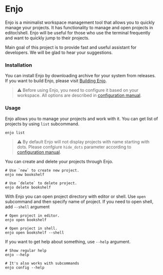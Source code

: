 # Enjo
Enjo is a minimalist workspace management tool that allows you to quickly manage your projects.
It has functionality to manage and open projects in editor/shell.
Enjo will be useful for those who use the terminal frequently and want to quickly jump to their projects.

Main goal of this project is to provide fast and useful assistant for developers. We will be glad to hear your suggestions.

### Installation

You can install Enjo by downloading archive for your system from releases.
If you want to build Enjo, please visit [Building Enjo](docs/BUILDING.md).

> ⚠️ Before using Enjo, you need to configure it based on your workspace. All options are described in [configuration manual](docs/CONFIGURATION.md).

### Usage

Enjo allows you to manage your projects and work with it.
You can get list of projects by using `list` subcommand.

```shell
enjo list
```
> ⚠️ By default Enjo will not display projects with name starting with dots. Please confgiure `hide_dots` parameter according to [configuration manual](docs/CONFIGURATION.md).

You can create and delete your projects through Enjo.

```shell
# Use `new` to create new project.
enjo new bookshelf

# Use `delete` to delete project.
enjo delete bookshelf
```

With Enjo you can open project directory with editor or shell.
Use `open` subcommand and then specify name of project. If you need to open shell, add `--shell` argument

```shell
# Open project in editor.
enjo open bookshelf

# Open project in shell.
enjo open bookshelf --shell
```

If you want to get help about something, use `--help` argument.

```shell
# Show regular help
enjo --help

# It's also works with subcommands
enjo config --help
```